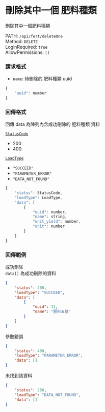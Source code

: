 # 刪除其中一個 肥料種類

刪除其中一個肥料種類

PATH: `/api/fert/deleteOne`  
Method: `DELETE`  
LoginRequired: `true`  
AllowPermissions: `[]`  


### 請求格式
* `name`: 待刪除的 肥料種類 uuid

```js
{
    "uuid": number
}
```


### 回傳格式

回傳 data 為陣列內含成功刪除的 肥料種類 資料  

[`StatusCode`](../../types.md#statuscode)  
* 200
* 400

[`LoadType`](../../types.md#loadtype)  
* `"SUCCEED"`
* `"PARAMETER_ERROR"`
* `"DATA_NOT_FOUND"`

```js
{
    "status": StatusCode,
    "loadType": LoadType,
    "data": [
        {
            "uuid": number,
            "name": string,
            "unit_yield": number,
            "unit": number
        }
    ]
}
```


### 回傳範例
成功刪除  
`data[]` 為成功刪除的資料
```json
{
    "status": 200,
    "loadType": "SUCCEED",
    "data": [
        {
            "uuid": 11,
            "name": "肥料五號"
        }
    ]
}
```

參數錯誤
```json
{
    "status": 400,
    "loadType": "PARAMETER_ERROR",
    "data": []
}
```

未找到該資料
```json
{
    "status": 200,
    "loadType": "DATA_NOT_FOUND",
    "data": []
}
```